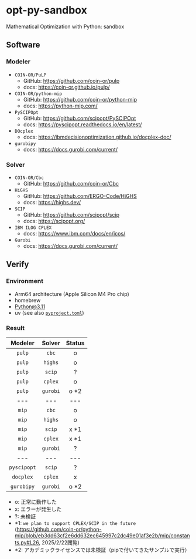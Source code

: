 # opt-py-sandbox

Mathematical Optimization with Python: sandbox

## Software
### Modeler
- `COIN-OR/PuLP`
  - GitHub: https://github.com/coin-or/pulp
  - docs: https://coin-or.github.io/pulp/
- `COIN-OR/python-mip`
  - GitHub: https://github.com/coin-or/python-mip
  - docs: https://python-mip.com/
- `PySCIPOpt`
  - GitHub: https://github.com/scipopt/PySCIPOpt
  - docs: https://pyscipopt.readthedocs.io/en/latest/
- `DOcplex`
  - docs: https://ibmdecisionoptimization.github.io/docplex-doc/
- `gurobipy`
  - docs: https://docs.gurobi.com/current/
### Solver
- `COIN-OR/Cbc`
  - GitHub: https://github.com/coin-or/Cbc
- `HiGHS`
  - GitHub: https://github.com/ERGO-Code/HiGHS
  - docs: https://highs.dev/
- `SCIP`
  - GitHub: https://github.com/scipopt/scip
  - docs: https://scipopt.org/
- `IBM ILOG CPLEX`
  - docs: https://www.ibm.com/docs/en/icos/
- `Gurobi`
  - docs: https://docs.gurobi.com/current/

## Verify
### Environment
- Arm64 architecture (Apple Silicon M4 Pro chip)
- homebrew
- Python@3.11
- uv (see also [`pyproject.toml`](./pyproject.toml))

### Result
|Modeler|Solver|Status|
|:-:|:-:|:-:|
|`pulp`|`cbc`|o|
|`pulp`|`highs`|o|
|`pulp`|`scip`|?|
|`pulp`|`cplex`|o|
|`pulp`|`gurobi`|o *2|
|---|---|---|
|`mip`|`cbc`|o|
|`mip`|`highs`|o|
|`mip`|`scip`|x *1|
|`mip`|`cplex`|x *1|
|`mip`|`gurobi`|?|
|---|---|---|
|`pyscipopt`|`scip`|?|
|`docplex`|`cplex`|x|
|`gurobipy`|`gurobi`|o *2|

- o: 正常に動作した
- x: エラーが発生した
- ?: 未検証
- *1: `we plan to support CPLEX/SCIP in the future` (https://github.com/coin-or/python-mip/blob/eb3dd63cf2e6dd632ec645997c2dc49e01af3e2b/mip/constants.py#L26, 2025/2/22閲覧)
- *2: アカデミックライセンスでは未検証（pipで付いてきたサンプルで実行）

